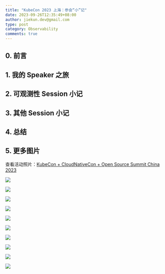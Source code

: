 ```yaml
---
title: "KubeCon 2023 上海：参会“小”记"
date: 2023-09-26T12:35:49+08:00
author: jiekun.dev@gmail.com
type: post
category: Observability
comments: true
---
```


## 0. 前言

## 1. 我的 Speaker 之旅

## 2. 可观测性 Session 小记

## 3. 其他 Session 小记

## 4. 总结

## 5. 更多图片
查看活动照片：[KubeCon + CloudNativeCon + Open Source Summit China 2023](https://www.flickr.com/photos/143247548@N03/albums/72177720311405294)

![](https://live.staticflickr.com/65535/53217714240_f8ba6c8ba8_o.jpg)

![](https://live.staticflickr.com/65535/53220136444_e4921573f8_o.jpg)

![](https://live.staticflickr.com/65535/53235476845_06a90681c7_o.jpg)

![](../202309-kubecon/_MG_9880.JPG)

![](../202309-kubecon/_MG_9859.JPG)

![](../202309-kubecon/_MG_9902.JPG)

![](../202309-kubecon/_MG_9904.JPG)

![](../202309-kubecon/_MG_9927.JPG)

![](https://live.staticflickr.com/65535/53235001851_2de69ce3c4_o.jpg)

![](https://live.staticflickr.com/65535/53234138657_60fa0a956d_o.jpg)